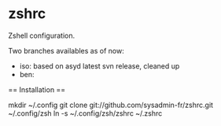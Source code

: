 zshrc
=====

Zshell configuration.

Two branches availables as of now:

 * iso: based on asyd latest svn release, cleaned up
 * ben: 


== Installation ==

  mkdir ~/.config
  git clone git://github.com/sysadmin-fr/zshrc.git ~/.config/zsh
  ln -s ~/.config/zsh/zshrc ~/.zshrc

